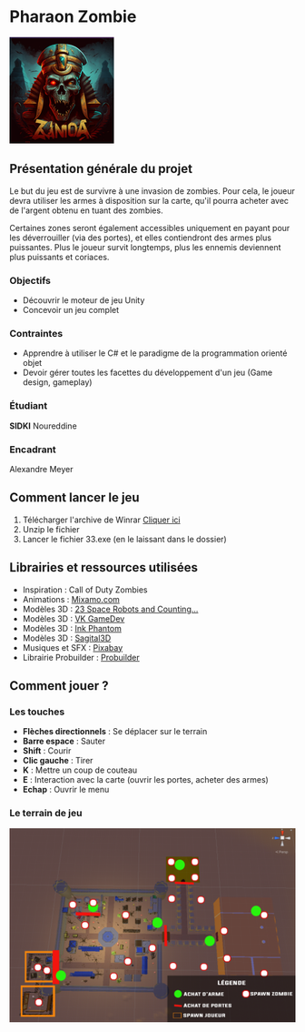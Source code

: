 # Pharaon Zombie
![Logo.](/Img/logo.png "Logo")
## Présentation générale du projet

Le but du jeu est de survivre à une invasion de zombies. Pour cela, le joueur devra utiliser les armes à disposition sur la carte, qu'il pourra acheter avec de l'argent obtenu en tuant des zombies.

Certaines zones seront également accessibles uniquement en payant pour les déverrouiller (via des portes), et elles contiendront des armes plus puissantes. Plus le joueur survit longtemps, plus les ennemis deviennent plus puissants et coriaces.

### Objectifs
* Découvrir le moteur de jeu Unity
* Concevoir un jeu complet

### Contraintes 
* Apprendre à utiliser le C# et le paradigme de la programmation orienté objet
* Devoir gérer toutes les facettes du développement d'un jeu (Game design, gameplay)

### Étudiant

 **SIDKI** Noureddine

### Encadrant

Alexandre Meyer

## Comment lancer le jeu

1. Télécharger l'archive de Winrar [Cliquer ici](https://www.mediafire.com/file/2pbiq1vmcaqmysu/PharaonZombie.rar/file)
1. Unzip le fichier
1. Lancer le fichier 33.exe (en le laissant dans le dossier)

## Librairies et ressources utilisées

* Inspiration : Call of Duty Zombies
* Animations : [Mixamo.com](http://mixamo.com/)
* Modèles 3D : [23 Space Robots and Counting...](https://assetstore.unity.com/packages/3d/environments/free-low-poly-desert-pack-106709)
* Modèles 3D : [VK GameDev](https://assetstore.unity.com/packages/3d/environments/historic/historic-environment-142116)
* Modèles 3D : [Ink Phantom](https://assetstore.unity.com/packages/3d/environments/historic/polylised-medieval-desert-city-94557)
* Modèles 3D : [Sagital3D](https://assetstore.unity.com/packages/3d/environments/landscapes/desert-kits-64-sample-86482)
* Musiques et SFX : [Pixabay](https://assetstore.unity.com/packages/3d/environments/landscapes/desert-kits-64-sample-86482)
* Librairie Probuilder : [Probuilder](https://unity.com/features/probuilder)


## Comment jouer ? 
### Les touches

* **Flèches directionnels** : Se déplacer sur le terrain
* **Barre espace** : Sauter
* **Shift** : Courir
* **Clic gauche** : Tirer
* **K** : Mettre un coup de couteau
* **E** : Interaction avec la carte (ouvrir les portes, acheter des armes)
* **Echap** : Ouvrir le menu

### Le terrain de jeu
![Image du terrain.](/Img/map.png "Image du terrain")

